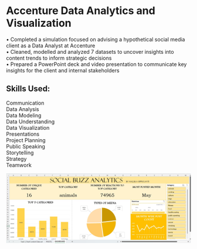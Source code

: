 # Accenture Data Analytics and Visualization
•	Completed a simulation focused on advising a hypothetical social media client as a Data Analyst at Accenture\
•	Cleaned, modelled and analyzed 7 datasets to uncover insights into content trends to inform strategic decisions\
•	Prepared a PowerPoint deck and video presentation to communicate key insights for the client and internal stakeholders

## Skills Used:
Communication\
Data Analysis\
Data Modeling\
Data Understanding\
Data Visualization\
Presentations\
Project Planning\
Public Speaking\
Storytelling\
Strategy\
Teamwork

![image](https://github.com/MallikaUppuganti/Accenture_Data_Analytics_and_Visualization/blob/main/Task%203/Social_Buzz_Analytics_Excel_Dashboard.jpg)
